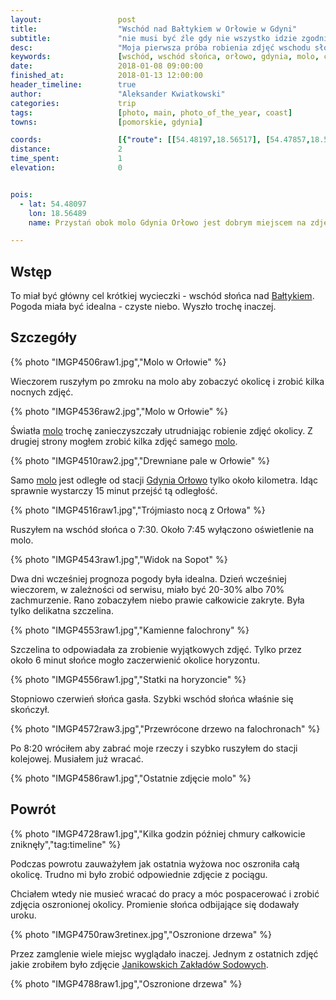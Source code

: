 ```yaml
---
layout:                 post
title:                  "Wschód nad Bałtykiem w Orłowie w Gdyni"
subtitle:               "nie musi być źle gdy nie wszystko idzie zgodnie z planem"
desc:                   "Moja pierwsza próba robienia zdjęć wschodu słońca nad Morzem Bałtyckim nie poszła zgodnie z planem. Większość nieba przykryły chmury. Na szczęście przez kilka minut czerwone promienie słońca przedostawały się przez szczelinę umożliwiając mi zrobienie wyjątkowych zdjęć."
keywords:               [wschód, wschód słońca, orłowo, gdynia, molo, czerwony]
date:                   2018-01-08 09:00:00
finished_at:            2018-01-13 12:00:00
header_timeline:        true
author:                 "Aleksander Kwiatkowski"
categories:             trip
tags:                   [photo, main, photo_of_the_year, coast]
towns:                  [pomorskie, gdynia]

coords:                 [{"route": [[54.48197,18.56517], [54.47857,18.56380]], "type": "hike"}]
distance:               2
time_spent:             1
elevation:              0


pois:
  - lat: 54.48097
    lon: 18.56489
    name: Przystań obok molo Gdynia Orłowo jest dobrym miejscem na zdjęcia wschodu słońca w zimie

---
```


[wiki-orlowo-molo]: https://pl.wikipedia.org/wiki/Molo_w_Gdyni_Or%C5%82owie
[wiki-orlowo-klif]: https://pl.wikipedia.org/wiki/Klif_Or%C5%82owski
[wiki-morze-baltyckie]: https://pl.wikipedia.org/wiki/Morze_Ba%C5%82tyckie
[wiki-gdynia-orlowo-stacja]: https://pl.wikipedia.org/wiki/Gdynia_Or%C5%82owo
[wiki-janikosoda]: https://pl.wikipedia.org/wiki/Janikowskie_Zak%C5%82ady_Sodowe_%E2%80%9EJanikosoda%E2%80%9D

## Wstęp

To miał być główny cel krótkiej wycieczki - wschód słońca
nad [Bałtykiem][wiki-morze-baltyckie]. Pogoda miała być idealna -
czyste niebo. Wyszło trochę inaczej.

## Szczegóły

{% photo "IMGP4506raw1.jpg","Molo w Orłowie" %}

Wieczorem ruszyłym po zmroku na molo aby zobaczyć okolicę
i zrobić kilka nocnych zdjęć.

{% photo "IMGP4536raw2.jpg","Molo w Orłowie" %}

Światła [molo][wiki-orlowo-molo] trochę zanieczyszczały
utrudniając robienie zdjęć okolicy. Z drugiej strony mogłem zrobić
kilka zdjęć samego [molo][wiki-orlowo-molo].

{% photo "IMGP4510raw2.jpg","Drewniane pale w Orłowie" %}

Samo [molo][wiki-orlowo-molo] jest odległe od
stacji [Gdynia Orłowo][wiki-gdynia-orlowo-stacja] tylko około kilometra.
Idąc sprawnie wystarczy 15 minut przejść tą odległość.

{% photo "IMGP4516raw1.jpg","Trójmiasto nocą z Orłowa" %}

Ruszyłem na wschód słońca o 7:30. Około 7:45 wyłączono oświetlenie na molo.

{% photo "IMGP4543raw1.jpg","Widok na Sopot" %}

Dwa dni wcześniej prognoza pogody była idealna. Dzień wcześniej wieczorem,
w zależności od serwisu, miało być 20-30% albo 70% zachmurzenie. Rano
zobaczyłem niebo prawie całkowicie zakryte. Była tylko delikatna szczelina.

{% photo "IMGP4553raw1.jpg","Kamienne falochrony" %}

Szczelina to odpowiadała za zrobienie wyjątkowych zdjęć. Tylko przez około 6 minut
słońce mogło zaczerwienić okolice horyzontu.

{% photo "IMGP4556raw1.jpg","Statki na horyzoncie" %}

Stopniowo czerwień słońca gasła. Szybki wschód słońca właśnie się skończył.

{% photo "IMGP4572raw3.jpg","Przewrócone drzewo na falochronach" %}

Po 8:20 wróciłem aby zabrać moje rzeczy i szybko ruszyłem do
stacji kolejowej. Musiałem już wracać.

{% photo "IMGP4586raw1.jpg","Ostatnie zdjęcie molo" %}

## Powrót

{% photo "IMGP4728raw1.jpg","Kilka godzin później chmury całkowicie zniknęły","tag:timeline" %}

Podczas powrotu zauważyłem jak ostatnia wyżowa noc oszroniła całą okolicę.
Trudno mi było zrobić odpowiednie zdjęcie z pociągu.

Chciałem wtedy nie musieć wracać do pracy a móc pospacerować i zrobić
zdjęcia oszronionej okolicy. Promienie słońca odbijające się dodawały uroku.

{% photo "IMGP4750raw3retinex.jpg","Oszronione drzewa" %}

Przez zamglenie wiele miejsc wyglądało inaczej. Jednym z ostatnich zdjęć
jakie zrobiłem było zdjęcie [Janikowskich Zakładów Sodowych][wiki-janikosoda].

{% photo "IMGP4788raw1.jpg","Oszronione drzewa" %}
